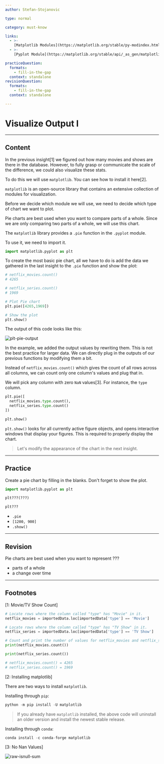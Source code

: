 ```yaml
---
author: Stefan-Stojanovic

type: normal

category: must-know

links:
  - >-
    [Matplotlib Modules](https://matplotlib.org/stable/py-modindex.html){documentation}
  - >-
    [Pyplot Module](https://matplotlib.org/stable/api/_as_gen/matplotlib.pyplot.plot.html){documentation}

practiceQuestion:
  formats:
    - fill-in-the-gap
  context: standalone
revisionQuestion:
  formats:
    - fill-in-the-gap
  context: standalone

---
```


# Visualize Output I

---
## Content

In the previous insight[1] we figured out how many movies and shows are there in the database. However, to fully grasp or communicate the scale of the difference, we could also visualize these stats.

To do this we will use `matplotlib`. You can see how to install it here[2].

`matplotlib` is an open-source library that contains an extensive collection of modules for visualization. 

Before we decide which module we will use, we need to decide which type of chart we want to plot.

Pie charts are best used when you want to compare parts of a whole. Since we are only comparing two parts of a whole, we will use this chart.


The `matplotlib` library provides a `.pie` function in the `.pyplot` module.

To use it, we need to import it.

```py
import matplotlib.pyplot as plt
```

To create the most basic pie chart, all we have to do is add the data we gathered in the last insight to the `.pie` function and show the plot:

```python
# netflix_movies.count()
# 4265

# netflix_series.count()
# 1969

# Plot Pie chart
plt.pie([4265,1969])

# Show the plot
plt.show()
```

The output of this code looks like this:

![plt-pie-output](https://img.enkipro.com/91fd23fddc318cc690ae4cba72b1c809.png)

In the example, we added the output values by rewriting them. This is not the best practice for larger data. We can directly plug in the outputs of our previous functions by modifying them a bit.

Instead of `netflix_movies.count()` which gives the count of all rows across all columns, we can count only one column's values and plug that in.

We will pick any column with zero `NaN` values[3]. For instance, the `type` column.

```python
plt.pie([
  netflix_movies.type.count(),
  netflix_series.type.count()
])

plt.show()
```

`plt.show()` looks for all currently active figure objects, and opens interactive windows that display your figures. This is required to properly display the chart.

> Let's modify the appearance of the chart in the next insight.

---

## Practice

Create a pie chart by filling in the blanks. Don't forget to show the plot.

```python
import matplotlib.pyplot as plt

plt???(???)

plt???
```

- `.pie`
- `[1200, 900]`
- `.show()`

---

## Revision

Pie charts are best used when you want to represent ???

- parts of a whole
- a change over time

---

## Footnotes

[1: Movie/TV Show Count]

```py
# Locate rows where the column called "type" has "Movie" in it.
netflix_movies = importedData.loc[importedData['type'] == 'Movie']

# Locate rows where the column called "type" has "TV Show" in it.
netflix_series = importedData.loc[importedData['type'] == 'TV Show']

# Count and print the number of values for netflix_movies and netflix_series 
print(netflix_movies.count())

print(netflix_series.count())

# netflix_movies.count() = 4265
# netflix_series.count() = 1969
```

[2: Installing matplotlib]

There are two ways to install `matplotlib`.

Installing through `pip`:
```python
python -m pip install -U matplotlib
```

> If you already have `matplotlib` installed, the above code will uninstall an older version and install the newest stable release.

Installing through `conda`:

```python
conda install -c conda-forge matplotlib
```

[3: No Nan Values]

![raw-isnull-sum](https://img.enkipro.com/629e4a33e5c98d860011a442d3bba282.png)

